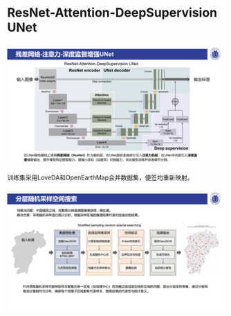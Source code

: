 # ResNet-Attention-DeepSupervision UNet 

![](./example.png)

训练集采用LoveDA和OpenEarthMap合并数据集，便签均重新映射。

![](./example2.png)
